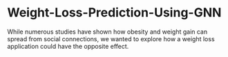 # Weight-Loss-Prediction-Using-GNN
While numerous studies have shown how obesity and weight gain can spread from social connections, we wanted to explore how a weight loss application could have the opposite effect.

